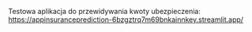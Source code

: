 Testowa aplikacja do przewidywania kwoty ubezpieczenia: https://appinsuranceprediction-6bzgztrq7m69bnkainnkey.streamlit.app/